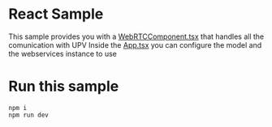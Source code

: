 # React Sample
This sample provides you with a [WebRTCComponent.tsx](src/WebRTCComponent.tsx) that handles all the comunication with UPV
Inside the [App.tsx](src/App.tsx) you can configure the model and the webservices instance to use

# Run this sample
```
npm i
npm run dev
```